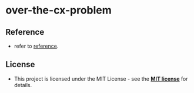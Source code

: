 # over-the-cx-problem

## Reference

* refer to [reference](REFERENCE.md).

## License

* This project is licensed under the MIT License - see the **[MIT license](http://opensource.org/licenses/mit-license.php)** for details.
